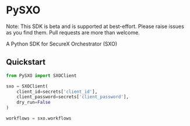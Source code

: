 # PySXO

Note: This SDK is beta and is supported at best-effort. Please raise issues as you find them. Pull requests are more than welcome.

A Python SDK for SecureX Orchestrator (SXO)

## Quickstart

``` python
from PySXO import SXOClient

sxo = SXOClient(
    client_id=secrets['client_id'],
    client_password=secrets['client_password'],
    dry_run=False
)

workflows = sxo.workflows
